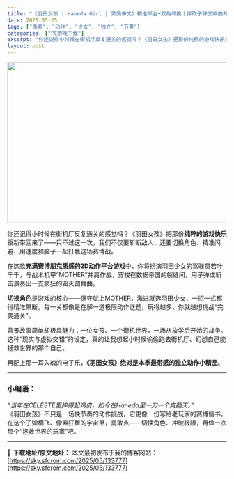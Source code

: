 ```yaml
---
title: "《羽田女孩 | Haneda Girl | 繁简中文》精准平台+双角切换丨挥砍子弹交响曲开演！"
date: 2025-05-25
tags: ["像素", "动作", "少女", "独立", "节奏"]
categories: ["PC游戏下载"]
excerpt: "你还记得小时候在街机厅反复通关的感觉吗？《羽田女孩》把那份纯粹的游戏快乐重新带回来了——只不过这一次，我们不仅要斩断敌人，还要切换角色、精准闪避、用速度和脑子一起打赢这场赛博战。 在这款充满赛博朋克质感的2D动作平台游戏中，你将扮演羽田少女的驾驶员若叶千千，与战术机甲“MOTHER”并肩作战，穿梭在&hellip;"
layout: post
---
```


<img class="aligncenter size-full wp-image-133778" src="https://sky.sfcrom.com/wp-content/uploads/2025/05/2025052508375349.webp" alt="" width="660" height="370" />
<p data-start="131" data-end="224">你还记得小时候在街机厅反复通关的感觉吗？《羽田女孩》把那份<strong data-start="160" data-end="171">纯粹的游戏快乐</strong>重新带回来了——只不过这一次，我们不仅要斩断敌人，还要切换角色、精准闪避、用速度和脑子一起打赢这场赛博战。</p>
<p data-start="226" data-end="319">在这款<strong data-start="229" data-end="250">充满赛博朋克质感的2D动作平台游戏</strong>中，你将扮演羽田少女的驾驶员若叶千千，与战术机甲“MOTHER”并肩作战，穿梭在数据帝国的裂缝间，用子弹或斩击演奏出一支疯狂的毁灭圆舞曲。</p>
<p data-start="321" data-end="403"><strong data-start="321" data-end="329">切换角色</strong>是游戏的核心——保守就上MOTHER，激进就选羽田少女，一招一式都得精准果断。每一关都像是在解一道极限动作谜题，玩得越多，你就越想挑战“完美通关”。</p>
<p data-start="405" data-end="488">背景故事简单却极具魅力：一位女孩、一个街机世界，一场从放学后开始的战争。这种“现实与虚拟交错”的设定，真的让我想起小时候偷偷跑去街机厅、幻想自己能拯救世界的那个自己。</p>
<p data-start="490" data-end="530">再配上那一耳入魂的电子乐，<strong data-start="503" data-end="529">《羽田女孩》绝对是本季最带感的独立动作小精品</strong>。</p>


<hr data-start="532" data-end="535" />

<h3 data-start="537" data-end="545">小编语：</h3>
<p data-start="547" data-end="674"><em data-start="547" data-end="586">“当年在CELESTE里摔得起鸡皮，如今在Haneda里一刀一个爽翻天。”</em><br data-start="586" data-end="589" />《羽田女孩》不只是一场快节奏的动作挑战，它更像一份写给老玩家的赛博情书。在这个子弹横飞、像素狂舞的宇宙里，勇敢点——切换角色、冲破极限，再做一次那个“拯救世界的玩家”吧。</p>

---
📖 **下载地址/原文地址：** 本文最初发布于我的博客网站：[https://sky.sfcrom.com/2025/05/133777](https://sky.sfcrom.com/2025/05/133777)

